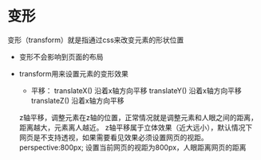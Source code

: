 # 变形

变形（transform）就是指通过css来改变元素的形状位置

- 变形不会影响到页面的布局
- transform用来设置元素的变形效果
	- 平移：
		translateX() 沿着x轴方向平移
		translateY() 沿着x轴方向平移
		translateZ() 沿着x轴方向平移
	
	z轴平移，调整元素在z轴的位置，正常情况就是调整元素和人眼之间的距离，距离越大，元素离人越近。
	z轴平移属于立体效果（近大远小），默认情况下网页是不支持透视，如果需要看见效果必须设置网页的视距。
		perspective:800px;
		设置当前网页的视距为800px，人眼距离网页的距离
